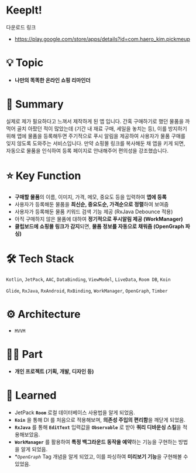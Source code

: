 # KeepIt!
다운로드 링크
- https://play.google.com/store/apps/details?id=com.haero_kim.pickmeup

# 💡 Topic

- **나만의 똑똑한 온라인 쇼핑 리마인더**

# 📝 Summary

실제로 제가 필요하다고 느껴서 제작하게 된 앱 입니다. 간혹 구매하기로 했던 물품을 까먹어 골치 아팠던 적이 많았는데 (기간 내 재료 구매, 세일을 놓치는 등), 이를 방지하기 위해 앱에 물품을 등록해두면 주기적으로 푸시 알림을 제공하여 사용자가 물품 구매를 잊지 않도록 도와주는 서비스입니다. 만약 쇼핑몰 링크를 복사해둔 채 앱을 키게 되면, 자동으로 물품을 인식하여 등록 페이지로 안내해주어 편의성을 강조했습니다.

# ⭐️ Key Function

- **구매할 물품**의 이름, 이미지, 가격, 메모, 중요도 등을 입력하여 **앱에 등록**
- 사용자가 등록해둔 물품을 **최신순, 중요도순, 가격순으로 정렬**하여 보여줌
- 사용자가 등록해둔 물품 키워드 검색 기능 제공 (RxJava Debounce 적용)
- 아직 구매하지 않은 물품에 대하여 **정기적으로 푸시알림 제공 (WorkManager)**
- **클립보드에 쇼핑몰 링크가 감지**되면, **물품 정보를 자동으로 채워줌 (OpenGraph 파싱)**

# 🛠 Tech Stack

`Kotlin`, `JetPack`, `AAC`, `DataBinding`, `ViewModel`, `LiveData`, `Room DB`, `Koin`

`Glide`, `RxJava`, `RxAndroid`, `RxBinding`, `WorkManager`, `OpenGraph`, `Timber`

# ⚙️ Architecture

- `MVVM`

# 🤚🏻 Part

- **개인 프로젝트 (기획, 개발, 디자인 등)**

# 🤔 Learned

- JetPack **`Room`** 로컬 데이터베이스 사용법을 알게 되었음.
- **`Koin`** 을 통해 DI 를 처음으로 적용해보며, **의존성 주입의 편리함**을 깨닫게 되었음.
- **`RxJava`** 를 통해 **`EditText`** 입력값을 **`Observable`** 로 받아 **쿼리 디바운싱 스킬**을 적용해보았음.
- **`WorkManager`** 를 활용하여 **특정 백그라운드 동작을 예약**하는 기능을 구현하는 방법을 알게 되었음.
- **`OpenGraph`* Tag 개념을 알게 되었고, 이를 파싱하여 **미리보기 기능**을 구현해볼 수 있었음.
